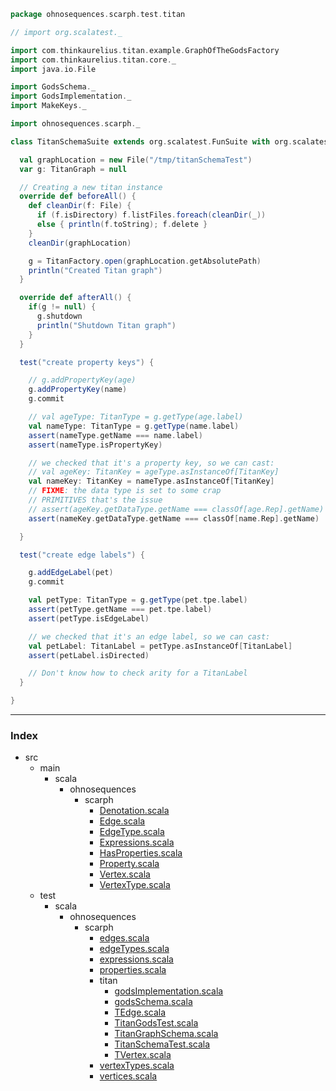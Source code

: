 
```scala
package ohnosequences.scarph.test.titan

// import org.scalatest._

import com.thinkaurelius.titan.example.GraphOfTheGodsFactory
import com.thinkaurelius.titan.core._
import java.io.File

import GodsSchema._
import GodsImplementation._
import MakeKeys._

import ohnosequences.scarph._

class TitanSchemaSuite extends org.scalatest.FunSuite with org.scalatest.BeforeAndAfterAll {

  val graphLocation = new File("/tmp/titanSchemaTest")
  var g: TitanGraph = null

  // Creating a new titan instance
  override def beforeAll() {
    def cleanDir(f: File) {
      if (f.isDirectory) f.listFiles.foreach(cleanDir(_))
      else { println(f.toString); f.delete }
    }
    cleanDir(graphLocation)

    g = TitanFactory.open(graphLocation.getAbsolutePath)
    println("Created Titan graph")
  }

  override def afterAll() {
    if(g != null) {
      g.shutdown
      println("Shutdown Titan graph")
    }
  }

  test("create property keys") {

    // g.addPropertyKey(age)
    g.addPropertyKey(name)
    g.commit

    // val ageType: TitanType = g.getType(age.label)
    val nameType: TitanType = g.getType(name.label)
    assert(nameType.getName === name.label)
    assert(nameType.isPropertyKey)

    // we checked that it's a property key, so we can cast:
    // val ageKey: TitanKey = ageType.asInstanceOf[TitanKey]
    val nameKey: TitanKey = nameType.asInstanceOf[TitanKey]
    // FIXME: the data type is set to some crap
    // PRIMITIVES that's the issue
    // assert(ageKey.getDataType.getName === classOf[age.Rep].getName)
    assert(nameKey.getDataType.getName === classOf[name.Rep].getName)

  }

  test("create edge labels") {

    g.addEdgeLabel(pet)
    g.commit

    val petType: TitanType = g.getType(pet.tpe.label)
    assert(petType.getName === pet.tpe.label)
    assert(petType.isEdgeLabel)

    // we checked that it's an edge label, so we can cast:
    val petLabel: TitanLabel = petType.asInstanceOf[TitanLabel]
    assert(petLabel.isDirected)

    // Don't know how to check arity for a TitanLabel
  }

}

```


------

### Index

+ src
  + main
    + scala
      + ohnosequences
        + scarph
          + [Denotation.scala][main/scala/ohnosequences/scarph/Denotation.scala]
          + [Edge.scala][main/scala/ohnosequences/scarph/Edge.scala]
          + [EdgeType.scala][main/scala/ohnosequences/scarph/EdgeType.scala]
          + [Expressions.scala][main/scala/ohnosequences/scarph/Expressions.scala]
          + [HasProperties.scala][main/scala/ohnosequences/scarph/HasProperties.scala]
          + [Property.scala][main/scala/ohnosequences/scarph/Property.scala]
          + [Vertex.scala][main/scala/ohnosequences/scarph/Vertex.scala]
          + [VertexType.scala][main/scala/ohnosequences/scarph/VertexType.scala]
  + test
    + scala
      + ohnosequences
        + scarph
          + [edges.scala][test/scala/ohnosequences/scarph/edges.scala]
          + [edgeTypes.scala][test/scala/ohnosequences/scarph/edgeTypes.scala]
          + [expressions.scala][test/scala/ohnosequences/scarph/expressions.scala]
          + [properties.scala][test/scala/ohnosequences/scarph/properties.scala]
          + titan
            + [godsImplementation.scala][test/scala/ohnosequences/scarph/titan/godsImplementation.scala]
            + [godsSchema.scala][test/scala/ohnosequences/scarph/titan/godsSchema.scala]
            + [TEdge.scala][test/scala/ohnosequences/scarph/titan/TEdge.scala]
            + [TitanGodsTest.scala][test/scala/ohnosequences/scarph/titan/TitanGodsTest.scala]
            + [TitanGraphSchema.scala][test/scala/ohnosequences/scarph/titan/TitanGraphSchema.scala]
            + [TitanSchemaTest.scala][test/scala/ohnosequences/scarph/titan/TitanSchemaTest.scala]
            + [TVertex.scala][test/scala/ohnosequences/scarph/titan/TVertex.scala]
          + [vertexTypes.scala][test/scala/ohnosequences/scarph/vertexTypes.scala]
          + [vertices.scala][test/scala/ohnosequences/scarph/vertices.scala]

[main/scala/ohnosequences/scarph/Denotation.scala]: ../../../../../main/scala/ohnosequences/scarph/Denotation.scala.md
[main/scala/ohnosequences/scarph/Edge.scala]: ../../../../../main/scala/ohnosequences/scarph/Edge.scala.md
[main/scala/ohnosequences/scarph/EdgeType.scala]: ../../../../../main/scala/ohnosequences/scarph/EdgeType.scala.md
[main/scala/ohnosequences/scarph/Expressions.scala]: ../../../../../main/scala/ohnosequences/scarph/Expressions.scala.md
[main/scala/ohnosequences/scarph/HasProperties.scala]: ../../../../../main/scala/ohnosequences/scarph/HasProperties.scala.md
[main/scala/ohnosequences/scarph/Property.scala]: ../../../../../main/scala/ohnosequences/scarph/Property.scala.md
[main/scala/ohnosequences/scarph/Vertex.scala]: ../../../../../main/scala/ohnosequences/scarph/Vertex.scala.md
[main/scala/ohnosequences/scarph/VertexType.scala]: ../../../../../main/scala/ohnosequences/scarph/VertexType.scala.md
[test/scala/ohnosequences/scarph/edges.scala]: ../edges.scala.md
[test/scala/ohnosequences/scarph/edgeTypes.scala]: ../edgeTypes.scala.md
[test/scala/ohnosequences/scarph/expressions.scala]: ../expressions.scala.md
[test/scala/ohnosequences/scarph/properties.scala]: ../properties.scala.md
[test/scala/ohnosequences/scarph/titan/godsImplementation.scala]: godsImplementation.scala.md
[test/scala/ohnosequences/scarph/titan/godsSchema.scala]: godsSchema.scala.md
[test/scala/ohnosequences/scarph/titan/TEdge.scala]: TEdge.scala.md
[test/scala/ohnosequences/scarph/titan/TitanGodsTest.scala]: TitanGodsTest.scala.md
[test/scala/ohnosequences/scarph/titan/TitanGraphSchema.scala]: TitanGraphSchema.scala.md
[test/scala/ohnosequences/scarph/titan/TitanSchemaTest.scala]: TitanSchemaTest.scala.md
[test/scala/ohnosequences/scarph/titan/TVertex.scala]: TVertex.scala.md
[test/scala/ohnosequences/scarph/vertexTypes.scala]: ../vertexTypes.scala.md
[test/scala/ohnosequences/scarph/vertices.scala]: ../vertices.scala.md
